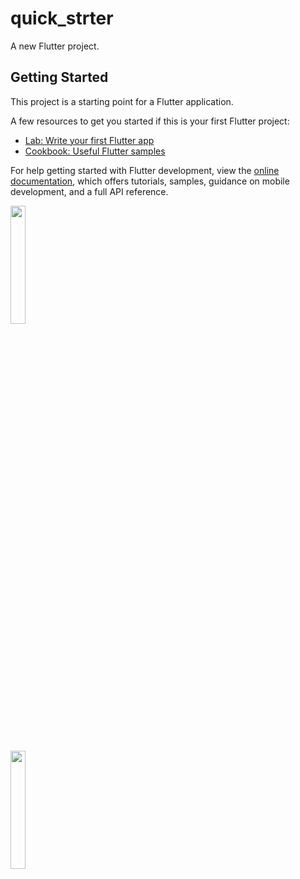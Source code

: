 # quick_strter

A new Flutter project.

## Getting Started

This project is a starting point for a Flutter application.

A few resources to get you started if this is your first Flutter project:

- [Lab: Write your first Flutter app](https://docs.flutter.dev/get-started/codelab)
- [Cookbook: Useful Flutter samples](https://docs.flutter.dev/cookbook)

For help getting started with Flutter development, view the
[online documentation](https://docs.flutter.dev/), which offers tutorials,
samples, guidance on mobile development, and a full API reference.
<p>
<img src="https://user-images.githubusercontent.com/116253963/214765508-49f11ba3-c5b6-4de9-aed7-53f372334f56.PNG" height=22% eidth=22%>
</p>
<p>
<img src="[https://user-images.githubusercontent.com/116253963/214765508-49f11ba3-c5b6-4de9-aed7-53f372334f56.PNG](https://user-images.githubusercontent.com/116253963/214765802-86eb2253-76e9-4552-8396-de1ccf13ac66.PNG)" height=22% eidth=22%>
</p>
